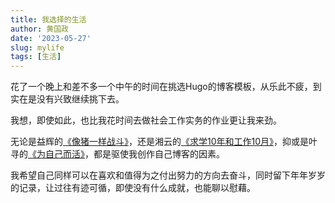 ```yaml
---
title: 我选择的生活
author: 黄国政
date: '2023-05-27'
slug: mylife
tags: [生活]
---  
```


<!--more-->

花了一个晚上和差不多一个中午的时间在挑选Hugo的博客模板，从乐此不疲，到实在是没有兴致继续挑下去。  

我想，即使如此，也比我花时间去做社会工作实务的作业更让我来劲。 

无论是益辉的[《像猪一样战斗》](https://yihui.org/cn/2010/12/fighting-like-a-pig/)，还是湘云的[《求学10年和工作10月》](https://xiangyun.rbind.io/2020/08/ten-years-ten-months/)，抑或是叶寻的[《为自己而活》](https://cyrusyip.org/zh-cn/post/2021/02/18/live-for-myself/)，都是驱使我创作自己博客的因素。

我希望自己同样可以在喜欢和值得为之付出努力的方向去奋斗，同时留下年年岁岁的记录，让过往有迹可循，即使没有什么成就，也能聊以慰藉。